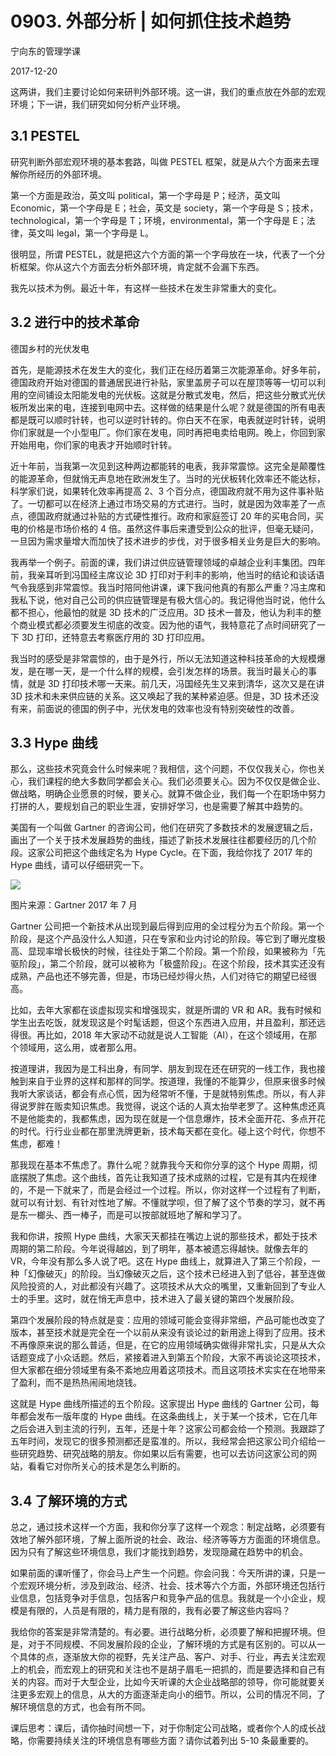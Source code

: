 # 0903. 外部分析 | 如何抓住技术趋势

宁向东的管理学课

2017-12-20

这两讲，我们主要讨论如何来研判外部环境。这一讲，我们的重点放在外部的宏观环境；下一讲，我们研究如何分析产业环境。

## 3.1 PESTEL

研究判断外部宏观环境的基本套路，叫做 PESTEL 框架，就是从六个方面来去理解你所经历的外部环境。

第一个方面是政治，英文叫 political，第一个字母是 P；经济，英文叫 Economic，第一个字母是 E；社会，英文是 society，第一个字母是 S；技术，technological，第一个字母是 T；环境，environmental，第一个字母是 E；法律，英文叫 legal，第一个字母是 L。

很明显，所谓 PESTEL，就是把这六个方面的第一个字母放在一块，代表了一个分析框架。你从这六个方面去分析外部环境，肯定就不会漏下东西。

我先以技术为例。最近十年，有这样一些技术在发生非常重大的变化。

## 3.2 进行中的技术革命

德国乡村的光伏发电

首先，是能源技术在发生大的变化，我们正在经历着第三次能源革命。好多年前，德国政府开始对德国的普通居民进行补贴，家里盖房子可以在屋顶等等一切可以利用的空间铺设太阳能发电的光伏板。这就是分散式发电，然后，把这些分散式光伏板所发出来的电，连接到电网中去。这样做的结果是什么呢？就是德国的所有电表都是既可以顺时针转，也可以逆时针转的。你白天不在家，电表就逆时针转，说明你们家就是一个小型电厂。你们家在发电，同时再把电卖给电网。晚上，你回到家开始用电，你们家的电表才开始顺时针转。

近十年前，当我第一次见到这种两边都能转的电表，我非常震惊。这完全是颠覆性的能源革命，但就悄无声息地在欧洲发生了。当时的光伏板转化效率还不能达标，科学家们说，如果转化效率再提高 2、3 个百分点，德国政府就不用为这件事补贴了。一切都可以在经济上通过市场交易的方式进行。当时，就是因为效率差了一点点，德国政府就通过补贴的方式硬性推行。政府和家庭签订 20 年的买电合同，买电的价格是市场价格的 4 倍。虽然这件事后来遭受到公众的批评，但毫无疑问，一旦因为需求量增大而加快了技术进步的步伐，对于很多相关业务是巨大的影响。

我再举一个例子。前面的课，我们讲过供应链管理领域的卓越企业利丰集团。四年前，我亲耳听到冯国经主席议论 3D 打印对于利丰的影响，他当时的结论和谈话语气令我感到非常震惊。我当时陪同他讲课，课下我问他真的有那么严重？冯主席和我私下说，他对自己公司的供应链管理是有极大信心的。我记得他当时说，他什么都不担心，他最怕的就是 3D 技术的广泛应用。3D 技术一普及，他认为利丰的整个商业模式都必须要发生彻底的改变。因为他的语气，我特意花了点时间研究了一下 3D 打印，还特意去考察医疗用的 3D 打印应用。

我当时的感受是非常震惊的，由于是外行，所以无法知道这种科技革命的大规模爆发，是在哪一天，是一个什么样的规模，会引发怎样的场景。我当时最关心的事情，就是 3D 打印技术哪一天来。前几天，冯国经先生又来到清华，这次又是在讲 3D 技术和未来供应链的关系。这又唤起了我的某种紧迫感。但是，3D 技术还没有来，前面说的德国的例子中，光伏发电的效率也没有特别突破性的改善。

## 3.3 Hype 曲线

那么，这些技术究竟会什么时候来呢？我相信，这个问题，不仅仅我关心，你也关心，我们课程的绝大多数同学都会关心。我们必须要关心。因为不仅仅是做企业、做战略，明确企业愿景的时候，要关心。就算不做企业，我们每一个在职场中努力打拼的人，要规划自己的职业生涯，安排好学习，也是需要了解其中趋势的。

美国有一个叫做 Gartner 的咨询公司，他们在研究了多数技术的发展逻辑之后，画出了一个关于技术发展趋势的曲线，描述了新技术发展往往都要经历的几个阶段。这家公司把这个曲线定名为 Hype Cycle。在下面，我给你找了 2017 年的 Hype 曲线，请可以仔细研究一下。

![](./res/2019045.jpg)

图片来源：Gartner 2017 年 7 月

Gartner 公司把一个新技术从出现到最后得到应用的全过程分为五个阶段。第一个阶段，是这个产品没什么人知道，只在专家和业内讨论的阶段。等它到了曝光度极高、显现率增长极快的时候，往往处于第二个阶段。第一个阶段，如果被称为「先驱阶段」，第二个阶段，就可以被称为「极盛阶段」。在这个阶段，技术其实还没有成熟，产品也还不够完善，但是，市场已经炒得火热，人们对待它的期望已经很高。

比如，去年大家都在谈虚拟现实和增强现实，就是所谓的 VR 和 AR。我有时候和学生出去吃饭，就发现这是个时髦话题，但这个东西进入应用，并且盈利，那还远得很。再比如，2018 年大家动不动就是说人工智能（AI），在这个领域用，在那个领域用，这么用，或者那么用。

按道理讲，我因为是工科出身，有同学、朋友到现在还在研究的一线工作，我也接触到来自于业界的这样和那样的同学。按道理，我懂的不能算少，但原来很多时候我听大家谈话，都会有点心慌，因为经常听不懂，于是就特别焦虑。所以，有人非得说罗胖在贩卖知识焦虑。我觉得，说这个话的人真太抬举老罗了。这种焦虑还真不是他能卖的，我都焦虑，因为现在就是一个信息爆炸，技术全面开花、多点开花的时代。行行业业都在那里洗牌更新，技术每天都在变化。碰上这个时代，你想不焦虑，都难！

那我现在基本不焦虑了。靠什么呢？就靠我今天和你分享的这个 Hype 周期，彻底摆脱了焦虑。这个曲线，首先让我知道了技术成熟的过程，它是有其内在规律的，不是一下就来了，而是会经过一个过程。所以，你对这样一个过程有了判断，就可以有计划、有针对性地了解。不懂就学呗，但了解了这个节奏的学习，就不再是东一榔头、西一棒子，而是可以按部就班地了解和学习了。

我和你讲，按照 Hype 曲线，大家天天都挂在嘴边上说的那些技术，都处于技术周期的第二阶段。今年说得越凶，到了明年，基本被遗忘得越快。就像去年的 VR，今年没有那么多人说了吧。这在 Hype 曲线上，就算进入了第三个阶段，一种「幻像破灭」的阶段。当幻像破灭之后，这个技术已经进入到了低谷，甚至连做风险投资的人，对此都没有兴趣了。这项技术从大众的嘴里，又重新回到了专业人士的手里。这时，就在悄无声息中，技术进入了最关键的第四个发展阶段。

第四个发展阶段的特点就是变：应用的领域可能会变得非常细，产品可能也改变了版本，甚至技术就是完全在一个以前从来没有谈论过的新用途上得到了应用。技术不再像原来说的那么普适，但是，在它的应用领域确实做得非常扎实，只是从大众话题变成了小众话题。然后，紧接着进入到第五个阶段，大家不再谈论这项技术，但大家都在细分领域里有条不紊地应用着这项技术。而且这项技术实实在在地带来了盈利，而不是热热闹闹地烧钱。

这就是 Hype 曲线所描述的五个阶段。这家提出 Hype 曲线的 Gartner 公司，每年都会发布一版年度的 Hype 曲线。在这条曲线上，关于某一个技术，它在几年之后会进入到主流的行列，五年，还是十年？这家公司都会给一个预测。我跟踪了五年时间，发现它的很多预测都还是蛮准的。所以，我经常会把这家公司介绍给一些研究趋势、研究战略的朋友。你如果以后有需要，也可以去访问这家公司的网站，看看它对你所关心的技术是怎么判断的。

## 3.4 了解环境的方式

总之，通过技术这样一个方面，我和你分享了这样一个观念：制定战略，必须要有效地了解外部环境，了解上面所说的社会、政治、经济等等方方面面的环境信息。因为只有了解这些环境信息，我们才能找到趋势，发现隐藏在趋势中的机会。

如果前面的课听懂了，你会马上产生一个问题。你会问我：今天所讲的课，只是一个宏观环境分析，涉及到政治、经济、社会、技术等六个方面，外部环境还包括行业信息，包括竞争对手信息，包括客户和竞争产品的信息。我就是一个小企业，规模是有限的，人员是有限的，精力是有限的，我有必要了解这些内容吗？

我给你的答案是非常清楚的。有必要。进行战略分析，必须要了解和把握环境。但是，对于不同规模、不同发展阶段的企业，了解环境的方式是有区别的。可以从一个具体的点，逐渐放大你的视野，先关注产品、客户、对手、行业，再去关注宏观上的机会，而宏观上的研究和关注也不是胡子眉毛一把抓的，而是要选择和自己有关的内容。而对于大型企业，比如今天听课的大企业战略部的领导，你可能就要关注更多宏观上的信息，从大的方面逐渐走向小的细节。所以，公司的情况不同，了解环境信息的方式，也会有所不同。

课后思考：课后，请你抽时间想一下，对于你制定公司战略，或者你个人的成长战略，你需要持续关注的环境信息有哪些方面？请你试着列出 5-10 条最重要的。